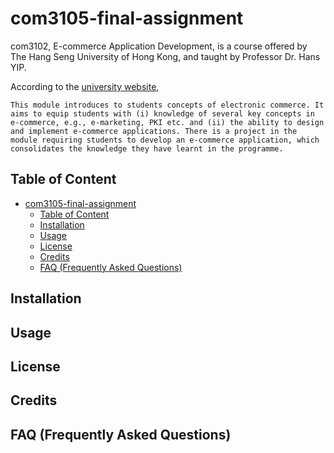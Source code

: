# com3105-final-assignment

com3102, E-commerce Application Development, is a course offered by The Hang Seng University of Hong Kong, and taught by Professor Dr. Hans YIP. 

According to the [university website](https://www.hsu.edu.hk/en/academic-programmes/undergraduate/ahcc/academic-structure/?shortname=COM3105&cid=2101), 

`
This module introduces to students concepts of electronic commerce. It aims to equip students with (i) knowledge of several key concepts in e-commerce, e.g., e-marketing, PKI etc. and (ii) the ability to design and implement e-commerce applications. There is a project in the module requiring students to develop an e-commerce application, which consolidates the knowledge they have learnt in the programme.
`

## Table of Content
- [com3105-final-assignment](#com3105-final-assignment)
  - [Table of Content](#table-of-content)
  - [Installation](#installation)
  - [Usage](#usage)
  - [License](#license)
  - [Credits](#credits)
  - [FAQ (Frequently Asked Questions)](#faq-frequently-asked-questions)

## Installation

## Usage

## License

## Credits

## FAQ (Frequently Asked Questions)
